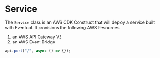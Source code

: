 # Service

The `Service` class is an AWS CDK Construct that will deploy a service built with Eventual. It provisions the following AWS Resources:

1. an AWS API Gateway V2
2. an AWS Event Bridge

```ts
api.post("/", async () => {});
```
